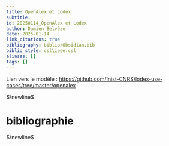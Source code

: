```yaml
---
title: OpenAlex et Lodex
subtitle:
id: 20250114_OpenAlex et Lodex
author: Damien Belvèze
date: 2025-01-14
link_citations: true
bibliography: biblio/Obsidian.bib
biblio_style: csl\ieee.csl
aliases: []
tags: []
---
```

Lien vers le modèle : 
https://github.com/Inist-CNRS/lodex-use-cases/tree/master/openalex




$\newline$
# bibliographie
$\newline$






